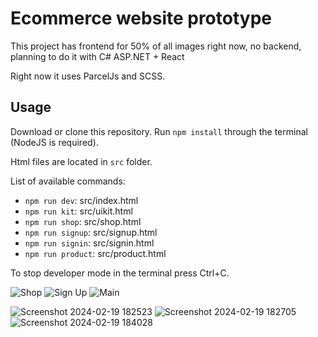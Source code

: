 # Ecommerce website prototype
This project has frontend for 50% of all images right now, no backend, planning to do it with C# ASP.NET + React

Right now it uses ParcelJs and SCSS.

## Usage
Download or clone this repository. Run `npm install` through the terminal (NodeJS is required).

Html files are located in `src` folder.

List of available commands:
- `npm run dev`: src/index.html
- `npm run kit`: src/uikit.html
- `npm run shop`: src/shop.html
- `npm run signup`: src/signup.html
- `npm run signin`: src/signin.html 
- `npm run product`: src/product.html

To stop developer mode in the terminal press Ctrl+C.

![Shop](https://github.com/VladGaranovskyi/eCommerceWebsite/tree/main/s1.png)
![Sign Up](https://github.com/VladGaranovskyi/eCommerceWebsite/tree/main/s2.png)
![Main](https://github.com/VladGaranovskyi/eCommerceWebsite/tree/main/s3.png)

![Screenshot 2024-02-19 182523](https://github.com/VladGaranovskyi/eCommerceWebsite/assets/114082118/da5ff5ab-3917-49ad-b96e-43623790d1a4)
![Screenshot 2024-02-19 182705](https://github.com/VladGaranovskyi/eCommerceWebsite/assets/114082118/3a56fa77-90e1-4f9b-b047-11f4745d7dad)
![Screenshot 2024-02-19 184028](https://github.com/VladGaranovskyi/eCommerceWebsite/assets/114082118/9b7e4add-a733-41c5-9030-75920708b7cf)
